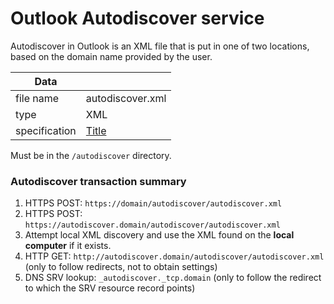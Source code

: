 # Outlook Autodiscover service

Autodiscover in Outlook is an XML file that is put in one of two locations, based on the domain name provided by the user.

| Data          |               |
| ------------- | ------------- |
| file name     | autodiscover.xml |
| type          | XML              |
| specification | [Title](https://technet.microsoft.com/en-us/library/cc511507.aspx) |

Must be in the `/autodiscover` directory.

### Autodiscover transaction summary

1. HTTPS POST: `https://domain/autodiscover/autodiscover.xml`
1. HTTPS POST: `https://autodiscover.domain/autodiscover/autodiscover.xml`
1. Attempt local XML discovery and use the XML found on the **local computer** if it exists.
1. HTTP GET: `http://autodiscover.domain/autodiscover/autodiscover.xml` (only to follow redirects, not to obtain settings)
1. DNS SRV lookup: `_autodiscover._tcp.domain` (only to follow the redirect to which the SRV resource record points)
